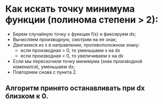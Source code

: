 # Как искать точку минимума функции (полинома степени > 2):
- Берем случайную точку x функции f(x) и фиксируем dx;
- Вычисляем производную, смотрим на ее знак;
- Двигаемся из x в направлении, противоположном знаку:
  - если производная > 0, то уменьшаем x на dx
  - если производная < 0, то увеличиваем x на dx
- Если мы перескочили точку минимума (знак производной изменился), уменьшаем dx;
- Повторяем снова с пункта 2.

## Алгоритм принято останавливать при dx близком к 0.
